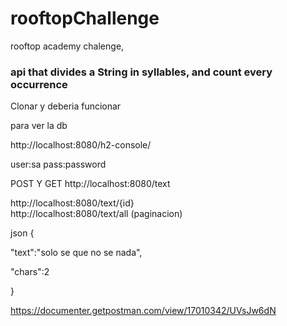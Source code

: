 # rooftopChallenge
rooftop academy chalenge,
<div></div>

<h3>api that divides a String in syllables, and count every occurrence</h3>

<div></div>

Clonar y deberia funcionar
<div></div>
para ver la db
<div></div>

http://localhost:8080/h2-console/
<div></div>
user:sa  
pass:password
<div></div>

POST Y GET
http://localhost:8080/text
<div></div>
http://localhost:8080/text/{id}
<div></div>
http://localhost:8080/text/all (paginacion)


json
{
<div></div>

"text":"solo se que no se nada",
<div></div>

"chars":2

}






<div></div>

https://documenter.getpostman.com/view/17010342/UVsJw6dN